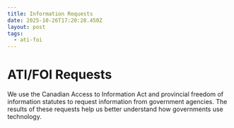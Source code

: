 ```yaml
---
title: Information Requests
date: 2025-10-26T17:20:28.450Z
layout: post
tags:
  - ati-foi
---
```

# ATI/FOI Requests

We use the Canadian Access to Information Act and provincial freedom of information statutes to request information from government agencies. The results of these requests help us better understand how governments use technology.